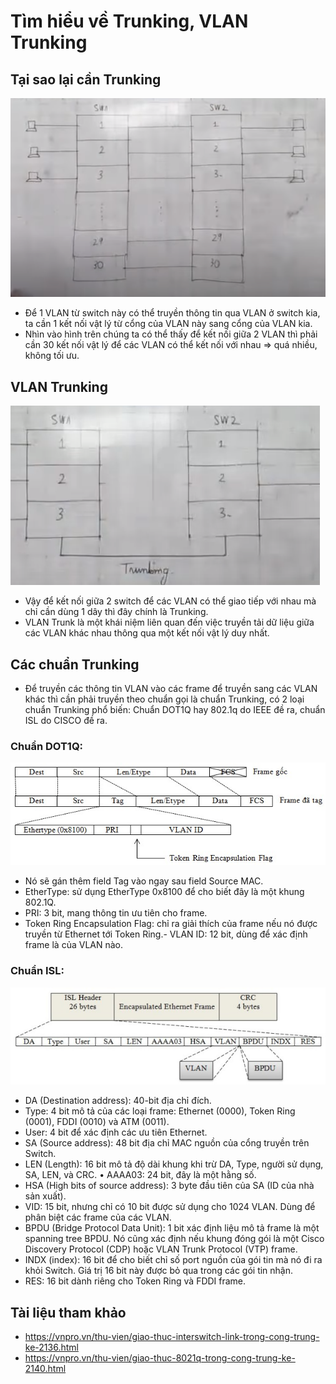 # Tìm hiểu về Trunking, VLAN Trunking

## Tại sao lại cần Trunking

![Trunking](../images/trunking.png)

- Để 1 VLAN từ switch này có thể truyền thông tin qua VLAN ở switch kia, ta cần 1 kết nối vật lý từ cổng của VLAN này sang cổng của VLAN kia.
- Nhìn vào hình trên chúng ta có thể thấy để kết nối giữa 2 VLAN thì phải cần 30 kết nối vật lý để các VLAN có thể kết nối với nhau => quá nhiều, không tối ưu.

## VLAN Trunking

![Trunking](../images/trunking1.png)

- Vậy để kết nối giữa 2 switch để các VLAN có thể giao tiếp với nhau mà chỉ cần dùng 1 dây thì đây chính là Trunking.
- VLAN Trunk là một khái niệm liên quan đến việc truyền tải dữ liệu giữa các VLAN khác nhau thông qua một kết nối vật lý duy nhất.

## Các chuẩn Trunking

- Để truyền các thông tin VLAN vào các frame để truyền sang các VLAN khác thì cần phải truyền theo chuẩn gọi là chuẩn Trunking, có 2 loại chuẩn Trunking phổ biến: Chuẩn DOT1Q hay 802.1q do IEEE đề ra, chuẩn ISL do CISCO đề ra.

### Chuẩn DOT1Q:

![Trunking](../images/trunking2.png)

- Nó sẽ gán thêm field Tag vào ngay sau field Source MAC.
- EtherType: sử dụng EtherType 0x8100 để cho biết đây là một khung 802.1Q.
- PRI: 3 bit, mang thông tin ưu tiên cho frame.
- Token Ring Encapsulation Flag: chỉ ra giải thích của frame nếu nó được truyền từ Ethernet tới Token Ring.- VLAN ID: 12 bit, dùng để xác định frame là của VLAN nào.

### Chuẩn ISL:

![Trunking](../images/trunking3.png)
- DA (Destination address): 40-bit địa chỉ đích.
- Type: 4 bit mô tả của các loại frame: Ethernet (0000), Token Ring (0001), FDDI (0010) và ATM (0011). 
- User: 4 bit để xác định các ưu tiên Ethernet.
- SA (Source address): 48 bit địa chỉ MAC nguồn của cổng truyền trên Switch.
- LEN (Length): 16 bit mô tả độ dài khung khi trừ DA, Type, người sử dụng, SA, LEN, và CRC. • AAAA03: 24 bit, đây là một hằng số.
- HSA (High bits of source address): 3 byte đầu tiên của SA (ID của nhà sản xuất).
- VID: 15 bit, nhưng chỉ có 10 bit được sử dụng cho 1024 VLAN. Dùng để phân biệt các frame của các VLAN.
- BPDU (Bridge Protocol Data Unit): 1 bit xác định liệu mô tả frame là một spanning tree BPDU. Nó cũng xác định nếu khung đóng gói là một Cisco Discovery Protocol (CDP) hoặc VLAN Trunk Protocol (VTP) frame.
- INDX (index): 16 bit để cho biết chỉ số port nguồn của gói tin mà nó đi ra khỏi Switch. Giá trị 16 bit này được bỏ qua trong các gói tin nhận.
- RES: 16 bit dành riêng cho Token Ring và FDDI frame.


## Tài liệu tham khảo

- https://vnpro.vn/thu-vien/giao-thuc-interswitch-link-trong-cong-trung-ke-2136.html
- https://vnpro.vn/thu-vien/giao-thuc-8021q-trong-cong-trung-ke-2140.html
